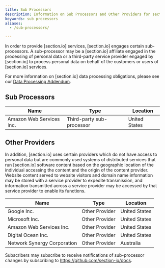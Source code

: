 ```yaml
---
title: Sub Processors
description: Information on Sub Processors and Other Providers for section.io
keywords: sub processors
aliases:
  - /sub-processors/

---
```


In order to provide [section.io] services, [section.io] engages certain sub-processors. A sub-processor may be a [section.io] affiliate engaged in the processing of personal data or a third-party service provider engaged by [section.io] to process personal data on behalf of the customers or users of [section.io] services.

For more information on [section.io] data processing obligations, please see our [Data Processing Addendum](https://www.section.io/legal-stuff/data-processing/).

## Sub Processors


| Name                       | Type                                               | Location           |
|----------------------------|--------------------------------------------------- |--------------------|
| Amazon Web Services Inc.   | Third-party sub-processor	                      | United States      |


## Other Providers

In addition, [section.io] uses certain providers which do not have access to personal data but are commonly used systems of distributed services that run [section.io] software content based on the geographic location of the individual accessing the content and the origin of the content provider. Website content served to website visitors and domain name information may be stored with a service provider to expedite transmission, and information transmitted across a service provider may be accessed by that service provider to enable its functions.

| Name                       | Type                                               | Location           |
|----------------------------|--------------------------------------------------- |--------------------|
| Google Inc.	             | Other Provider                                     | United States      |
| Microsoft Inc.             | Other Provider                                     | United States      |
| Amazon Web Services Inc.   | Other Provider                                     | United States      |
| Digital Ocean Inc.	     | Other Provider                                     | United States      |
| Network Synergy Corporation| Other Provider                                     | Australia          |


Subscribers may subscribe to receive notifications of sub-processor changes by subscribing to https://github.com/section-io/docs. 